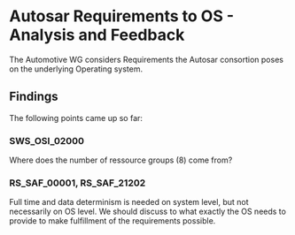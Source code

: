 # Autosar Requirements to OS - Analysis and Feedback
The Automotive WG considers Requirements the Autosar consortion poses on the underlying Operating system.
## Findings
The following points came up so far:
###   SWS_OSI_02000
Where does the number of ressource groups (8) come from?
###   RS_SAF_00001, RS_SAF_21202
Full time and data determinism is needed on system level, but not necessarily on OS level. We should discuss to what exactly the OS needs to provide to make fulfillment of the requirements possible.
